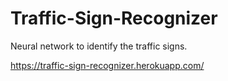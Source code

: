 # Traffic-Sign-Recognizer
Neural network to identify the traffic signs.


https://traffic-sign-recognizer.herokuapp.com/
